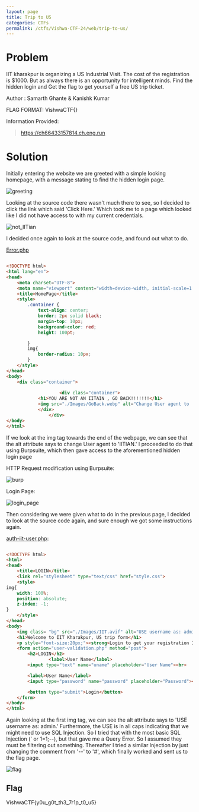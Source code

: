 ```yaml
---
layout: page
title: Trip to US
categories: CTFs
permalink: /ctfs/Vishwa-CTF-24/web/trip-to-us/
---
```


# Problem
IIT kharakpur is organizing a US Industrial Visit. The cost of the registration is $1000. But as always there is an opportunity for intelligent minds. Find the hidden login and Get the flag to get yourself a free US trip ticket.

Author : Samarth Ghante & Kanishk Kumar

FLAG FORMAT:
VishwaCTF{}

Information Provided:
> https://ch66433157814.ch.eng.run

# Solution
Initially entering the website we are greeted with a simple looking homepage, with a message stating to find the hidden login page.

![greeting](https://github.com/user-attachments/assets/3e1fc032-02be-4b35-b4f8-63582a360810)


Looking at the source code there wasn't much there to see, so I decided to click the link which said 'Click Here.' Which took me to a page which looked like I did not have access to with my current credentials.

![not_IITian](https://github.com/user-attachments/assets/5e772a32-b639-4c17-8c02-362a6f094c22)


I decided once again to look at the source code, and found out what to do.

[Error.php](https://github.com/Firerey12/VishwaCTF_2024_Write_Ups/blob/7d0d4856e0ab910ae84db95c7a9cb9f9ff6932b7/Web/Trip%20to%20US/Files/Error.php)

```html

<!DOCTYPE html>
<html lang="en">
<head>
    <meta charset="UTF-8">
    <meta name="viewport" content="width=device-width, initial-scale=1.0">
    <title>HomePage</title>
    <style>
        .container {
            text-align: center;
            border: 2px solid black;
            margin-top: 10px;
            background-color: red;
            height: 100pt;

        }
        img{
            border-radius: 10px;
        }
    </style>
</head>
<body>
    <div class="container">
    
                    <div class="container">
            <h1>YOU ARE NOT AN IITAIN , GO BACK!!!!!!!</h1>
            <img src="./Images/GoBack.webp" alt="Change User agent to 'IITIAN'">
            </div>       
                </div>
</body>
</html>

```

If we look at the img tag towards the end of the webpage, we can see that the alt attribute says to change User agent to 'IITIAN.' I proceeded to do that using Burpsuite, which then gave access to the aforementioned hidden login page

HTTP Request modification using Burpsuite:

![burp](https://github.com/user-attachments/assets/2df5292b-52b0-44a7-8abf-22a06c9ac993)


Login Page:

![login_page](https://github.com/user-attachments/assets/969fa3f5-8e15-439f-8a4a-145116c82d89)


Then considering we were given what to do in the previous page, I decided to look at the source code again, and sure enough we got some instructions again.

[auth-iit-user.php](https://github.com/Firerey12/VishwaCTF_2024_Write_Ups/blob/7d0d4856e0ab910ae84db95c7a9cb9f9ff6932b7/Web/Trip%20to%20US/Files/auth-iit-user.php):

```html

<!DOCTYPE html>
<html>
<head>
	<title>LOGIN</title>
	<link rel="stylesheet" type="text/css" href="style.css">
	<style>
img{
    width: 100%;
    position: absolute;
    z-index: -1;
}
    </style>
</head>
<body>
	<img class= "bg" src="./Images/IIT.avif" alt="USE username as: admin">
	<h1>Welcome to IIT Kharakpur, US trip form</h1>
    <p style="font-size:20px;"><strong>Login to get your registration ID</strong></p>
    <form action="user-validation.php" method="post">
     	<h2>LOGIN</h2>
     	     	<label>User Name</label>
     	<input type="text" name="uname" placeholder="User Name"><br>

     	<label>User Name</label>
     	<input type="password" name="password" placeholder="Password"><br>

     	<button type="submit">Login</button>
    </form>
</body>
</html>

```

Again looking at the first img tag, we can see the alt attribute says to 'USE username as: admin.' Furthermore, the USE is in all caps indicating that we might need to use SQL Injection.
So I tried that with the most basic SQL Injection (' or 1=1;--), but that gave me a Query Error. So I assumed they must be filtering out something. Thereafter I tried a similar Injection by just changing the
comment from '--' to '#', which finally worked and sent us to the flag page.

![flag](https://github.com/user-attachments/assets/5cec1988-6ed4-4956-a84c-d50134b49820)


## Flag
VishwaCTF{y0u_g0t_th3_7r1p_t0_u5}

